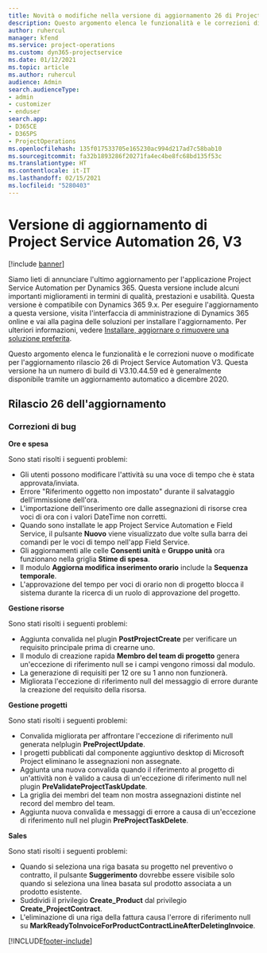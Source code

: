```yaml
---
title: Novità o modifiche nella versione di aggiornamento 26 di Project Service Automation V3
description: Questo argomento elenca le funzionalità e le correzioni disponibili nella versione di aggiornamento 26 di Project Service Automation V3.
author: ruhercul
manager: kfend
ms.service: project-operations
ms.custom: dyn365-projectservice
ms.date: 01/12/2021
ms.topic: article
ms.author: ruhercul
audience: Admin
search.audienceType:
- admin
- customizer
- enduser
search.app:
- D365CE
- D365PS
- ProjectOperations
ms.openlocfilehash: 135f017533705e165230ac994d217ad7c58bab10
ms.sourcegitcommit: fa32b1893286f20271fa4ec4be8fc68bd135f53c
ms.translationtype: HT
ms.contentlocale: it-IT
ms.lasthandoff: 02/15/2021
ms.locfileid: "5280403"
---
```

# <a name="project-service-automation-update-release-26-v3"></a>Versione di aggiornamento di Project Service Automation 26, V3

[!include [banner](../includes/psa-now-project-operations.md)]

Siamo lieti di annunciare l'ultimo aggiornamento per l'applicazione Project Service Automation per Dynamics 365. Questa versione include alcuni importanti miglioramenti in termini di qualità, prestazioni e usabilità. Questa versione è compatibile con Dynamics 365 9.x. Per eseguire l'aggiornamento a questa versione, visita l'interfaccia di amministrazione di Dynamics 365 online e vai alla pagina delle soluzioni per installare l'aggiornamento. Per ulteriori informazioni, vedere [Installare, aggiornare o rimuovere una soluzione preferita](https://docs.microsoft.com/power-platform/admin/install-remove-preferred-solution).

Questo argomento elenca le funzionalità e le correzioni nuove o modificate per l'aggiornamento rilascio 26 di Project Service Automation V3. Questa versione ha un numero di build di V3.10.44.59 ed è generalmente disponibile tramite un aggiornamento automatico a dicembre 2020.

## <a name="update-release-26"></a>Rilascio 26 dell'aggiornamento

### <a name="bug-fixes"></a>Correzioni di bug

**Ore e spesa**

Sono stati risolti i seguenti problemi:

- Gli utenti possono modificare l'attività su una voce di tempo che è stata approvata/inviata.
- Errore "Riferimento oggetto non impostato" durante il salvataggio dell'immissione dell'ora.
- L'importazione dell'inserimento ore dalle assegnazioni di risorse crea voci di ora con i valori DateTime non corretti.
- Quando sono installate le app Project Service Automation e Field Service, il pulsante **Nuovo** viene visualizzato due volte sulla barra dei comandi per le voci di tempo nell'app Field Service.
- Gli aggiornamenti alle celle **Consenti unità** e **Gruppo unità** ora funzionano nella griglia **Stime di spesa**.
- Il modulo **Aggiorna modifica inserimento orario** include la **Sequenza temporale**.
- L'approvazione del tempo per voci di orario non di progetto blocca il sistema durante la ricerca di un ruolo di approvazione del progetto.

**Gestione risorse**

Sono stati risolti i seguenti problemi:

- Aggiunta convalida nel plugin **PostProjectCreate** per verificare un requisito principale prima di crearne uno.
- Il modulo di creazione rapida **Membro del team di progetto** genera un'eccezione di riferimento null se i campi vengono rimossi dal modulo.
- La generazione di requisiti per 12 ore su 1 anno non funzionerà.
- Migliorata l'eccezione di riferimento null del messaggio di errore durante la creazione del requisito della risorsa.

**Gestione progetti**

Sono stati risolti i seguenti problemi:

- Convalida migliorata per affrontare l'eccezione di riferimento null generata nelplugin **PreProjectUpdate**.
- I progetti pubblicati dal componente aggiuntivo desktop di Microsoft Project eliminano le assegnazioni non assegnate.
- Aggiunta una nuova convalida quando il riferimento al progetto di un'attività non è valido a causa di un'eccezione di riferimento null nel plugin **PreValidateProjectTaskUpdate**.
- La griglia dei membri del team non mostra assegnazioni distinte nel record del membro del team.
- Aggiunta nuova convalida e messaggi di errore a causa di un'eccezione di riferimento null nel plugin **PreProjectTaskDelete**.

**Sales**

Sono stati risolti i seguenti problemi:

- Quando si seleziona una riga basata su progetto nel preventivo o contratto, il pulsante **Suggerimento** dovrebbe essere visibile solo quando si seleziona una linea basata sul prodotto associata a un prodotto esistente.
- Suddividi il privilegio **Create_Product** dal privilegio **Create_ProjectContract**.
- L'eliminazione di una riga della fattura causa l'errore di riferimento null su **MarkReadyToInvoiceForProductContractLineAfterDeletingInvoice**.


[!INCLUDE[footer-include](../includes/footer-banner.md)]